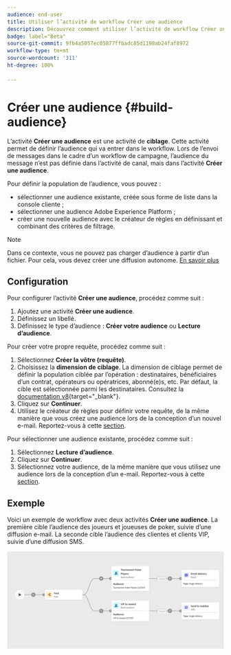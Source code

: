```yaml
---
audience: end-user
title: Utiliser l’activité de workflow Créer une audience
description: Découvrez comment utiliser l’activité de workflow Créer une audience.
badge: label="Beta"
source-git-commit: 9fb4a5057ec05877ffbadc85d1198ab24faf8972
workflow-type: tm+mt
source-wordcount: '311'
ht-degree: 100%

---
```



# Créer une audience {#build-audience}

L’activité **Créer une audience** est une activité de **ciblage**. Cette activité permet de définir l’audience qui va entrer dans le workflow. Lors de l’envoi de messages dans le cadre d’un workflow de campagne, l’audience du message n’est pas définie dans l’activité de canal, mais dans l’activité **Créer une audience**.

Pour définir la population de l’audience, vous pouvez :

* sélectionner une audience existante, créée sous forme de liste dans la console cliente ;
* sélectionner une audience Adobe Experience Platform ;
* créer une nouvelle audience avec le créateur de règles en définissant et combinant des critères de filtrage.

>[!NOTE]
>
>Dans ce contexte, vous ne pouvez pas charger d’audience à partir d’un fichier. Pour cela, vous devez créer une diffusion autonome. [En savoir plus](../../audience/about-audiences.md)

<!--
The **Build audience** activity can be placed at the beginning of the workflow or after any other activity. Any activity can be placed after the **Build audience**.
-->

## Configuration

Pour configurer l’activité **Créer une audience**, procédez comme suit :

1. Ajoutez une activité **Créer une audience**.
1. Définissez un libellé.
1. Définissez le type d’audience : **Créer votre audience** ou **Lecture d’audience**.

Pour créer votre propre requête, procédez comme suit :

1. Sélectionnez **Créer la vôtre (requête)**.
1. Choisissez la **dimension de ciblage**. La dimension de ciblage permet de définir la population ciblée par l’opération : destinataires, bénéficiaires d’un contrat, opérateurs ou opératrices, abonné(e)s, etc. Par défaut, la cible est sélectionnée parmi les destinataires. Consultez la [documentation v8](https://experienceleague.adobe.com/docs/campaign/automation/workflows/introduction/wf-type/targeting-workflows.html?lang=fr#targeting-and-filtering-dimensions){target="_blank"}.
1. Cliquez sur **Continuer**.
1. Utilisez le créateur de règles pour définir votre requête, de la même manière que vous créez une audience lors de la conception d’un nouvel e-mail. Reportez-vous à cette [section](../../audience/segment-builder.md).

Pour sélectionner une audience existante, procédez comme suit :

1. Sélectionnez **Lecture d’audience**.
1. Cliquez sur **Continuer**.
1. Sélectionnez votre audience, de la même manière que vous utilisez une audience lors de la conception d’un e-mail. Reportez-vous à cette [section](../../audience/add-audience.md).

## Exemple

Voici un exemple de workflow avec deux activités **Créer une audience**. La première cible l’audience des joueurs et joueuses de poker, suivie d’une diffusion e-mail. La seconde cible l’audience des clientes et clients VIP, suivie d’une diffusion SMS.

![](../assets/workflow-audience-example.png)